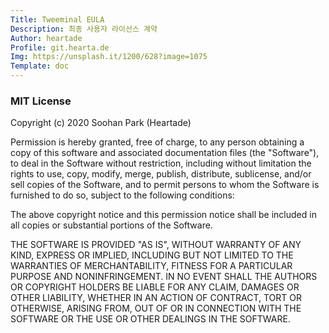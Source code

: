 ```yaml
---
Title: Tweeminal EULA
Description: 최종 사용자 라이선스 계약
Author: heartade
Profile: git.hearta.de
Img: https://unsplash.it/1200/628?image=1075
Template: doc
---
```


### MIT License

Copyright (c) 2020 Soohan Park (Heartade)

Permission is hereby granted, free of charge, to any person obtaining a copy
of this software and associated documentation files (the "Software"), to deal
in the Software without restriction, including without limitation the rights
to use, copy, modify, merge, publish, distribute, sublicense, and/or sell
copies of the Software, and to permit persons to whom the Software is
furnished to do so, subject to the following conditions:

The above copyright notice and this permission notice shall be included in all
copies or substantial portions of the Software.

THE SOFTWARE IS PROVIDED "AS IS", WITHOUT WARRANTY OF ANY KIND, EXPRESS OR
IMPLIED, INCLUDING BUT NOT LIMITED TO THE WARRANTIES OF MERCHANTABILITY,
FITNESS FOR A PARTICULAR PURPOSE AND NONINFRINGEMENT. IN NO EVENT SHALL THE
AUTHORS OR COPYRIGHT HOLDERS BE LIABLE FOR ANY CLAIM, DAMAGES OR OTHER
LIABILITY, WHETHER IN AN ACTION OF CONTRACT, TORT OR OTHERWISE, ARISING FROM,
OUT OF OR IN CONNECTION WITH THE SOFTWARE OR THE USE OR OTHER DEALINGS IN THE
SOFTWARE.
<!--stackedit_data:
eyJoaXN0b3J5IjpbMTU3NjQ1MjQ2NCwyMDg5MTIxMDYwXX0=
-->